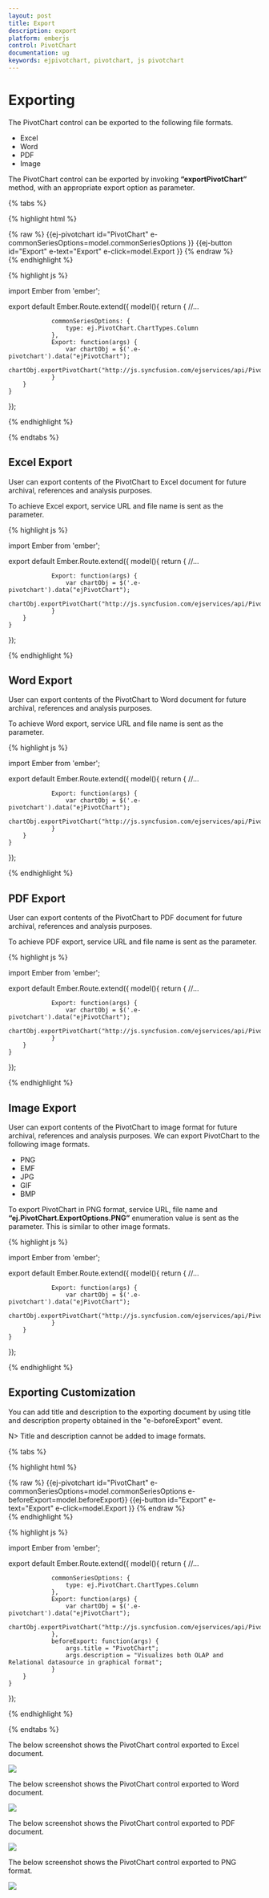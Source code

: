 ```yaml
---
layout: post
title: Export
description: export
platform: emberjs
control: PivotChart
documentation: ug
keywords: ejpivotchart, pivotchart, js pivotchart
---
```


# Exporting

The PivotChart control can be exported to the following file formats.

* Excel
* Word
* PDF
* Image

The PivotChart control can be exported by invoking **“exportPivotChart”** method, with an appropriate export option as parameter.

{% tabs %}

{% highlight html %}
	<div class="e-control">
	{% raw %}
	{{ej-pivotchart id="PivotChart" e-commonSeriesOptions=model.commonSeriesOptions }}
    {{ej-button id="Export" e-text="Export" e-click=model.Export }}
	{% endraw %}
	</div>
{% endhighlight %}

{% highlight js %}

import Ember from 'ember';

export default Ember.Route.extend({
   model(){
    return {
                //...
                
                commonSeriesOptions: {
					type: ej.PivotChart.ChartTypes.Column
				},
                Export: function(args) {
                    var chartObj = $('.e-pivotchart').data("ejPivotChart");
                    chartObj.exportPivotChart("http://js.syncfusion.com/ejservices/api/PivotChart/Olap/ExcelExport","fileName");
                }
        }
    }
});

{% endhighlight %}

{% endtabs %}

## Excel Export

User can export contents of the PivotChart to Excel document for future archival, references and analysis purposes.

To achieve Excel export, service URL and file name is sent as the parameter.

{% highlight js %}

import Ember from 'ember';

export default Ember.Route.extend({
   model(){
    return {
                //...
                
                Export: function(args) {
                    var chartObj = $('.e-pivotchart').data("ejPivotChart");
                    chartObj.exportPivotChart("http://js.syncfusion.com/ejservices/api/PivotChart/Olap/ExcelExport","fileName");
                }
        }
    }
});

{% endhighlight %}

## Word Export

User can export contents of the PivotChart to Word document for future archival, references and analysis purposes.

To achieve Word export, service URL and file name is sent as the parameter.

{% highlight js %}

import Ember from 'ember';

export default Ember.Route.extend({
   model(){
    return {
                //...
                
                Export: function(args) {
                    var chartObj = $('.e-pivotchart').data("ejPivotChart");
                    chartObj.exportPivotChart("http://js.syncfusion.com/ejservices/api/PivotChart/Olap/WordExport","fileName");
                }
        }
    }
});

{% endhighlight %}

## PDF Export

User can export contents of the PivotChart to PDF document for future archival, references and analysis purposes.

To achieve PDF export, service URL and file name is sent as the parameter.

{% highlight js %}

import Ember from 'ember';

export default Ember.Route.extend({
   model(){
    return {
                //...
                
                Export: function(args) {
                    var chartObj = $('.e-pivotchart').data("ejPivotChart");
                    chartObj.exportPivotChart("http://js.syncfusion.com/ejservices/api/PivotChart/Olap/PDFExport","fileName");
                }
        }
    }
});

{% endhighlight %}

## Image Export

User can export contents of the PivotChart to image format for future archival, references and analysis purposes. We can export PivotChart to the following image formats.

* PNG
* EMF
* JPG
* GIF
* BMP

To export PivotChart in PNG format, service URL, file name and **“ej.PivotChart.ExportOptions.PNG”** enumeration value is sent as the parameter. This is similar to other image formats.

{% highlight js %}

import Ember from 'ember';

export default Ember.Route.extend({
   model(){
    return {
                //...
                
                Export: function(args) {
                    var chartObj = $('.e-pivotchart').data("ejPivotChart");
                    chartObj.exportPivotChart("http://js.syncfusion.com/ejservices/api/PivotChart/Olap/ImageExport","fileName","png");
                }
        }
    }
});

{% endhighlight %}

## Exporting Customization

You can add title and description to the exporting document by using title and description property obtained in the "e-beforeExport" event.

N> Title and description cannot be added to image formats.

{% tabs %}

{% highlight html %}
	<div class="e-control">
	{% raw %}
	{{ej-pivotchart id="PivotChart" e-commonSeriesOptions=model.commonSeriesOptions e-beforeExport=model.beforeExport}}
    {{ej-button id="Export" e-text="Export" e-click=model.Export }}
	{% endraw %}
	</div>
{% endhighlight %}

{% highlight js %}

import Ember from 'ember';

export default Ember.Route.extend({
   model(){
    return {
                //...
                
                commonSeriesOptions: {
					type: ej.PivotChart.ChartTypes.Column
				},
                Export: function(args) {
                    var chartObj = $('.e-pivotchart').data("ejPivotChart");
                    chartObj.exportPivotChart("http://js.syncfusion.com/ejservices/api/PivotChart/Olap/ExcelExport","fileName");
                },
                beforeExport: function(args) {
                    args.title = "PivotChart";
                    args.description = "Visualizes both OLAP and Relational datasource in graphical format";
                }
        }
    }
});

{% endhighlight %}

{% endtabs %}

The below screenshot shows the PivotChart control exported to Excel document.

![](Export_images/Export_ExcelClient.png)

The below screenshot shows the PivotChart control exported to Word document.

![](Export_images/Export_WordClient.png)

The below screenshot shows the PivotChart control exported to PDF document.

![](Export_images/Export_PDFClient.png)

The below screenshot shows the PivotChart control exported to PNG format.

![](Export_images/Export_PNGClient.png)